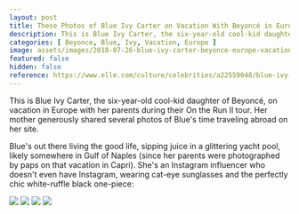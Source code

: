 ```yaml
---
layout: post
title: These Photos of Blue Ivy Carter on Vacation With Beyoncé in Europe Are Aspirational
description: This is Blue Ivy Carter, the six-year-old cool-kid daughter of Beyoncé, on vacation in Europe with her parents during their ​On the Run II ​tour. Her mother generously shared several photos of Blue&#039;s time traveling abroad on her site​, and they are amazing.
categories: [ Beyonce, Blue, Ivy, Vacation, Europe ]
image: assets/images/2018-07-26-blue-ivy-carter-beyonce-europe-vacation-photos.jpg
featured: false
hidden: false
reference: https://www.elle.com/culture/celebrities/a22559048/blue-ivy-carter-beyonce-europe-vacation-photos/
---
```

This is Blue Ivy Carter, the six-year-old cool-kid daughter of Beyoncé, on vacation in Europe with her parents during their On the Run II tour. Her mother generously shared several photos of Blue's time traveling abroad on her site.

Blue's out there living the good life, sipping juice in a glittering yacht pool, likely somewhere in Gulf of Naples (since her parents were photographed by paps on that vacation in Capri). She's an Instagram influencer who doesn't even have Instagram, wearing cat-eye sunglasses and the perfectly chic white-ruffle black one-piece:

<img src="https://hips.hearstapps.com/hmg-prod.s3.amazonaws.com/images/capture-d-e-cran-2018-07-26-a-8-00-35-am-1532607791.png?crop=1xw:1xh;center,top&amp;resize=480:*">

<img src="https://hips.hearstapps.com/hmg-prod.s3.amazonaws.com/images/capture-d-e-cran-2018-07-26-a-8-00-15-am-1532608427.png?crop=1xw:1xh;center,top&amp;resize=480:*">

<img src="https://hips.hearstapps.com/hmg-prod.s3.amazonaws.com/images/capture-d-e-cran-2018-07-26-a-8-28-57-am-1532608450.png?crop=1xw:1xh;center,top&amp;resize=480:*">

<img src="https://hips.hearstapps.com/hmg-prod.s3.amazonaws.com/images/capture-d-e-cran-2018-07-26-a-8-01-11-am-1532608550.png?crop=1xw:1xh;center,top&amp;resize=480:*">
